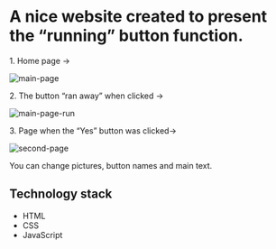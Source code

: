 <h1>A nice website created to present the “running” button function.</h1>

<p> 1. Home page -> </p> 
<img src="https://github.com/kirafoxy/Foxy-site/assets/136164233/4ab53397-a4fa-4834-b45d-879ef29f8abe" alt="main-page" />
<p>2. The button “ran away” when clicked -></p>
<img src="https://github.com/kirafoxy/Foxy-site/assets/136164233/50f12125-2d31-453f-bd03-16e7114b2aad" alt="main-page-run" />
<p>3. Page when the “Yes” button was clicked-></p>
<img src="https://github.com/kirafoxy/Foxy-site/assets/136164233/f65f587e-90cb-48e1-b558-e5b6e6dca44c" alt="second-page" />

<p>You can change pictures, button names and main text.</p>

<h2>Technology stack</h2>
<ul>
  <li>HTML</li>
  <li>CSS</li>
  <li>JavaScript</li>
</ul>
